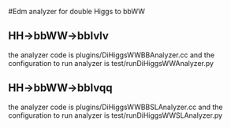 #Edm analyzer for double Higgs to bbWW

## HH->bbWW->bblvlv
the analyzer code is plugins/DiHiggsWWBBAnalyzer.cc and the configuration to run analyzer is test/runDiHiggsWWAnalyzer.py

## HH->bbWW->bblvqq
the analyzer code is plugins/DiHiggsWWBBSLAnalyzer.cc and the configuration to run analyzer is test/runDiHiggsWWSLAnalyzer.py
